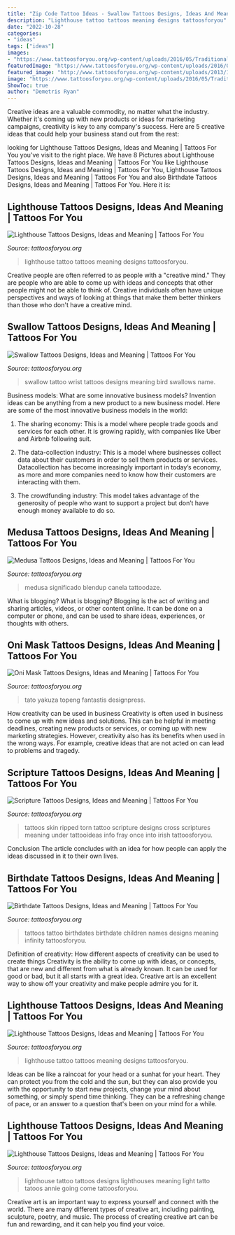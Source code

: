 ```yaml
---
title: "Zip Code Tattoo Ideas - Swallow Tattoos Designs, Ideas And Meaning"
description: "Lighthouse tattoo tattoos meaning designs tattoosforyou"
date: "2022-10-28"
categories:
- "ideas"
tags: ["ideas"]
images:
- "https://www.tattoosforyou.org/wp-content/uploads/2016/05/Traditional-Medusa-Tattoo.jpg"
featuredImage: "https://www.tattoosforyou.org/wp-content/uploads/2016/05/Traditional-Medusa-Tattoo.jpg"
featured_image: "http://www.tattoosforyou.org/wp-content/uploads/2013/10/Scriptures-Tattoos.jpg"
image: "https://www.tattoosforyou.org/wp-content/uploads/2016/05/Traditional-Medusa-Tattoo.jpg"
ShowToc: true
author: "Demetris Ryan"
---
```



Creative ideas are a valuable commodity, no matter what the industry. Whether it's coming up with new products or ideas for marketing campaigns, creativity is key to any company's success. Here are 5 creative ideas that could help your business stand out from the rest: 

	

		
looking for Lighthouse Tattoos Designs, Ideas and Meaning | Tattoos For You you've visit to the right place. We have 8 Pictures about Lighthouse Tattoos Designs, Ideas and Meaning | Tattoos For You like Lighthouse Tattoos Designs, Ideas and Meaning | Tattoos For You, Lighthouse Tattoos Designs, Ideas and Meaning | Tattoos For You and also Birthdate Tattoos Designs, Ideas and Meaning | Tattoos For You. Here it is:
		
    
## Lighthouse Tattoos Designs, Ideas And Meaning | Tattoos For You

<img loading=lazy src="http://www.tattoosforyou.org/wp-content/uploads/2013/11/Lighthouse-Tattoo-Meaning.jpg" onerror="this.onerror=null;this.src='https://tse4.mm.bing.net/th?id=OIP.kGKrPND9Fia_ih-cz8gGHwHaJ6&amp;pid=15.1';" alt="Lighthouse Tattoos Designs, Ideas and Meaning | Tattoos For You">

_Source: tattoosforyou.org_

>lighthouse tattoo tattoos meaning designs tattoosforyou. 

	

Creative people are often referred to as people with a "creative mind." They are people who are able to come up with ideas and concepts that other people might not be able to think of. Creative individuals often have unique perspectives and ways of looking at things that make them better thinkers than those who don't have a creative mind.

    
## Swallow Tattoos Designs, Ideas And Meaning | Tattoos For You

<img loading=lazy src="http://www.tattoosforyou.org/wp-content/uploads/2013/09/Swallow-Wrist-Tattoo-603x1024.jpg" onerror="this.onerror=null;this.src='https://tse1.mm.bing.net/th?id=OIP.FWRh82SgGYRdARvODh7NrQHaMk&amp;pid=15.1';" alt="Swallow Tattoos Designs, Ideas and Meaning | Tattoos For You">

_Source: tattoosforyou.org_

>swallow tattoo wrist tattoos designs meaning bird swallows name. 

	

Business models: What are some innovative business models?
Invention ideas can be anything from a new product to a new business model. Here are some of the most innovative business models in the world:
1. The sharing economy: This is a model where people trade goods and services for each other. It is growing rapidly, with companies like Uber and Airbnb following suit.

2. The data-collection industry: This is a model where businesses collect data about their customers in order to sell them products or services. Datacollection has become increasingly important in today’s economy, as more and more companies need to know how their customers are interacting with them.

3. The crowdfunding industry: This model takes advantage of the generosity of people who want to support a project but don’t have enough money available to do so.

    
## Medusa Tattoos Designs, Ideas And Meaning | Tattoos For You

<img loading=lazy src="https://www.tattoosforyou.org/wp-content/uploads/2016/05/Traditional-Medusa-Tattoo.jpg" onerror="this.onerror=null;this.src='https://tse1.mm.bing.net/th?id=OIP.-c2EvwifTOyaO0P_e0u9vAHaJ6&amp;pid=15.1';" alt="Medusa Tattoos Designs, Ideas and Meaning | Tattoos For You">

_Source: tattoosforyou.org_

>medusa significado blendup canela tattoodaze. 

	

What is blogging?
What is blogging? Blogging is the act of writing and sharing articles, videos, or other content online. It can be done on a computer or phone, and can be used to share ideas, experiences, or thoughts with others.

    
## Oni Mask Tattoos Designs, Ideas And Meaning | Tattoos For You

<img loading=lazy src="https://www.tattoosforyou.org/wp-content/uploads/2016/03/Oni-Mask-Back-Tattoo.jpg" onerror="this.onerror=null;this.src='https://tse1.mm.bing.net/th?id=OIP.i91DuEcWu6IEhevjuNsS4QHaKX&amp;pid=15.1';" alt="Oni Mask Tattoos Designs, Ideas and Meaning | Tattoos For You">

_Source: tattoosforyou.org_

>tato yakuza topeng fantastis designpress. 

	

How creativity can be used in business
Creativity is often used in business to come up with new ideas and solutions. This can be helpful in meeting deadlines, creating new products or services, or coming up with new marketing strategies. However, creativity also has its benefits when used in the wrong ways. For example, creative ideas that are not acted on can lead to problems and tragedy.

    
## Scripture Tattoos Designs, Ideas And Meaning | Tattoos For You

<img loading=lazy src="http://www.tattoosforyou.org/wp-content/uploads/2013/10/Scriptures-Tattoos.jpg" onerror="this.onerror=null;this.src='https://tse1.mm.bing.net/th?id=OIP.HOwpYwFYwqQYpGVzO18UvQHaJ4&amp;pid=15.1';" alt="Scripture Tattoos Designs, Ideas and Meaning | Tattoos For You">

_Source: tattoosforyou.org_

>tattoos skin ripped torn tattoo scripture designs cross scriptures meaning under tattooideas info fray once into irish tattoosforyou. 

	

Conclusion
The article concludes with an idea for how people can apply the ideas discussed in it to their own lives.

    
## Birthdate Tattoos Designs, Ideas And Meaning | Tattoos For You

<img loading=lazy src="http://www.tattoosforyou.org/wp-content/uploads/2017/08/Tattoos-with-Birthdates.jpg" onerror="this.onerror=null;this.src='https://tse2.mm.bing.net/th?id=OIP.0b8tfSFLsLH4KkfonNhS1gAAAA&amp;pid=15.1';" alt="Birthdate Tattoos Designs, Ideas and Meaning | Tattoos For You">

_Source: tattoosforyou.org_

>tattoos tattoo birthdates birthdate children names designs meaning infinity tattoosforyou. 

	

Definition of creativity: How different aspects of creativity can be used to create things
Creativity is the ability to come up with ideas, or concepts, that are new and different from what is already known. It can be used for good or bad, but it all starts with a great idea. Creative art is an excellent way to show off your creativity and make people admire you for it.

    
## Lighthouse Tattoos Designs, Ideas And Meaning | Tattoos For You

<img loading=lazy src="http://www.tattoosforyou.org/wp-content/uploads/2013/11/Lighthouse-Tattoo-Pictures.jpg" onerror="this.onerror=null;this.src='https://tse3.mm.bing.net/th?id=OIP.CU9xBOm--8Li3pucio6fLQHaKR&amp;pid=15.1';" alt="Lighthouse Tattoos Designs, Ideas and Meaning | Tattoos For You">

_Source: tattoosforyou.org_

>lighthouse tattoo tattoos meaning designs tattoosforyou. 

	

Ideas can be like a raincoat for your head or a sunhat for your heart. They can protect you from the cold and the sun, but they can also provide you with the opportunity to start new projects, change your mind about something, or simply spend time thinking. They can be a refreshing change of pace, or an answer to a question that's been on your mind for a while.

    
## Lighthouse Tattoos Designs, Ideas And Meaning | Tattoos For You

<img loading=lazy src="http://www.tattoosforyou.org/wp-content/uploads/2013/11/Tattoos-of-Lighthouses-737x1024.jpg" onerror="this.onerror=null;this.src='https://tse3.mm.bing.net/th?id=OIP.peVVcW8r4reKNfSqRnG_yQHaKS&amp;pid=15.1';" alt="Lighthouse Tattoos Designs, Ideas and Meaning | Tattoos For You">

_Source: tattoosforyou.org_

>lighthouse tattoo tattoos designs lighthouses meaning light tatto tatoos annie going come tattoosforyou. 

	

Creative art is an important way to express yourself and connect with the world. There are many different types of creative art, including painting, sculpture, poetry, and music. The process of creating creative art can be fun and rewarding, and it can help you find your voice.

